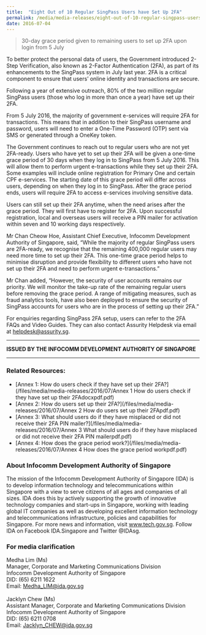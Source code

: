 ```yaml
---
title:  "Eight Out of 10 Regular SingPass Users have Set Up 2FA"
permalink: /media/media-releases/eight-out-of-10-regular-singpass-users-have-set-up-2fa
date: 2016-07-04
---
```

> 30-day grace period given to remaining users to set up 2FA upon login from 5 July

To better protect the personal data of users, the Government introduced 2-Step Verification, also known as 2-Factor Authentication (2FA), as part of its enhancements to the SingPass system in July last year. 2FA is a critical component to ensure that users’ online identity and transactions are secure.

Following a year of extensive outreach, 80% of the two million regular SingPass users (those who log in more than once a year) have set up their 2FA.

From 5 July 2016, the majority of government e-services will require 2FA for transactions. This means that in addition to their SingPass username and password, users will need to enter a One-Time Password (OTP) sent via SMS or generated through a OneKey token.

The Government continues to reach out to regular users who are not yet 2FA-ready. Users who have yet to set up their 2FA will be given a one-time grace period of 30 days when they log in to SingPass from 5 July 2016. This will allow them to perform urgent e-transactions while they set up their 2FA. Some examples will include online registration for Primary One and certain CPF e-services. The starting date of this grace period will differ across users, depending on when they log in to SingPass. After the grace period ends, users will require 2FA to access e-services involving sensitive data.

Users can still set up their 2FA anytime, when the need arises after the grace period. They will first have to register for 2FA. Upon successful registration, local and overseas users will receive a PIN mailer for activation within seven and 10 working days respectively.

Mr Chan Cheow Hoe, Assistant Chief Executive, Infocomm Development Authority of Singapore, said, “While the majority of regular SingPass users are 2FA-ready, we recognise that the remaining 400,000 regular users may need more time to set up their 2FA. This one-time grace period helps to minimise disruption and provide flexibility to different users who have not set up their 2FA and need to perform urgent e-transactions.”

Mr Chan added, “However, the security of user accounts remains our priority. We will monitor the take-up rate of the remaining regular users before removing the grace period. A range of mitigating measures, such as fraud analytics tools, have also been deployed to ensure the security of SingPass accounts for users who are in the process of setting up their 2FA.”

For enquiries regarding SingPass 2FA setup, users can refer to the 2FA FAQs and Video Guides. They can also contact Assurity Helpdesk via email at helpdesk@assurity.sg.

---

**ISSUED BY THE INFOCOMM DEVELOPMENT AUTHORITY OF SINGAPORE**

---

### **Related Resources:**
* [Annex 1: How do users check if they have set up their 2FA?](/files/media/media-releases/2016/07/Annex 1  How do users check if they have set up their 2FAdocxpdf.pdf)
* [Annex 2: How do users set up their 2FA?](/files/media/media-releases/2016/07/Annex 2  How do users set up their 2FApdf.pdf)
* [Annex 3: What should users do if they have misplaced or did not receive their 2FA PIN mailer?](/files/media/media-releases/2016/07/Annex 3  What should users do if they have misplaced or did not receive their 2FA PIN mailerpdf.pdf)
* [Annex 4: How does the grace period work?](/files/media/media-releases/2016/07/Annex 4  How does the grace period workpdf.pdf)

### **About Infocomm Development Authority of Singapore**
The mission of the Infocomm Development Authority of Singapore (IDA) is to develop information technology and telecommunications within Singapore with a view to serve citizens of all ages and companies of all sizes. IDA does this by actively supporting the growth of innovative technology companies and start-ups in Singapore, working with leading global IT companies as well as developing excellent information technology and telecommunications infrastructure, policies and capabilities for Singapore. For more news and information, visit www.tech.gov.sg. Follow IDA on Facebook IDA.Singapore and Twitter @IDAsg.

### **For media clarification**
Medha Lim (Ms)
<br>Manager, Corporate and Marketing Communications Division
<br>Infocomm Development Authority of Singapore
<br>DID: (65) 6211 1622
<br>Email: Medha_LIM@ida.gov.sg
<br>
<br>Jacklyn Chew (Ms)
<br>Assistant Manager, Corporate and Marketing Communications Division
<br>Infocomm Development Authority of Singapore
<br>DID: (65) 6211 0708
<br>Email: Jacklyn_CHEW@ida.gov.sg
